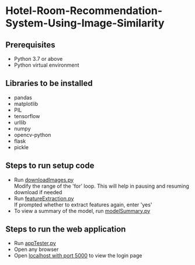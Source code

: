 # Hotel-Room-Recommendation-System-Using-Image-Similarity
## Prerequisites
- Python 3.7 or above
- Python virtual environment

## Libraries to be installed
- pandas
- matplotlib
- PIL
- tensorflow
- urllib
- numpy
- opencv-python
- flask
- pickle

## Steps to run setup code
- Run [downloadImages.py](https://github.com/DayeemParkar/Hotel-Room-Recommendation-System-Using-Image-Similarity/blob/main/downloadImages.py) <br />
Modify the range of the 'for' loop. This will help in pausing and resuming download if needed
- Run [featureExtraction.py](https://github.com/DayeemParkar/Hotel-Room-Recommendation-System-Using-Image-Similarity/blob/main/featureExtraction.py) <br />
If prompted whether to extract features again, enter 'yes'
- To view a summary of the model, run [modelSummary.py](https://github.com/DayeemParkar/Hotel-Room-Recommendation-System-Using-Image-Similarity/blob/main/modelSummary.py)

## Steps to run the web application
- Run [appTester.py](https://github.com/DayeemParkar/Hotel-Room-Recommendation-System-Using-Image-Similarity/blob/main/appTester.py)
- Open any browser
- Open [localhost with port 5000](http://127.0.0.1:5000/login) to view the login page
